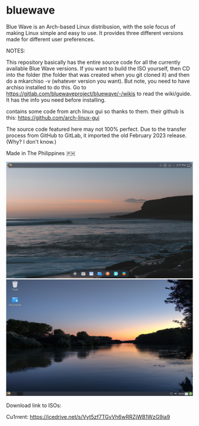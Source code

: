 # bluewave
Blue Wave is an Arch-based Linux distribusion, with the sole focus of making Linux simple and easy to use. It provides three different versions made for different user preferences.

NOTES:

This repository basically has the entire source code for all the currently available Blue Wave versions. If you want to build the ISO yourself, then CD into the folder (the folder that was created when you git cloned it) and then do a mkarchiso -v (whatever version you want). But note, you need to have archiso installed to do this. 
Go to https://gitlab.com/bluewaveproject/bluewave/-/wikis to read the wiki/guide. It has the info you need before installing.

contains some code from arch linux gui so thanks to them. their github is this: https://github.com/arch-linux-gui

The source code featured here may not 100% perfect. Due to the transfer process from GitHub to GitLab, it imported the old February 2023 release. (Why? I don't know.)

Made in The Philippines 🇵🇭

![oceandsktop](https://github.com/bluewaveproject/bluewave/blob/main/images/ocean_new.png)
![riverdsktop](https://github.com/bluewaveproject/bluewave/blob/main/images/river_new.png)


Download link to ISOs:

Cu1rrent: https://icedrive.net/s/Vyt5zf7TGvVh6wRRZjWB1WzG9ia9
